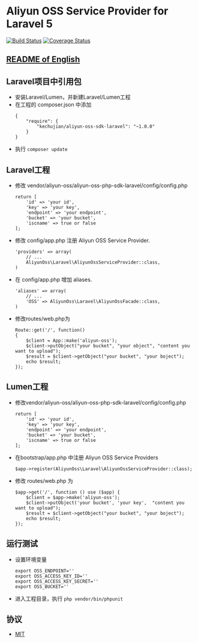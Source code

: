 # Aliyun OSS Service Provider for Laravel 5

[![Build Status](https://travis-ci.org/aliyun/aliyun-oss-php-sdk-laravel.svg?branch=master)](https://travis-ci.org/aliyun/aliyun-oss-php-sdk-laravel)
[![Coverage Status](https://coveralls.io/repos/github/aliyun/aliyun-oss-php-sdk-laravel/badge.svg?branch=master)](https://coveralls.io/github/aliyun/aliyun-oss-php-sdk-laravel?branch=master)

## [README of English](https://github.com/aliyun/aliyun-oss-php-sdk-laravel/blob/master/README.md)

## Laravel项目中引用包

- 安装Laravel/Lumen，并新建Laravel/Lumen工程
- 在工程的 composer.json 中添加
    ```
    {
        "require": {
            "kechujian/aliyun-oss-sdk-laravel": "~1.0.0"
        }
    }
    ```
- 执行 `composer update`


## Laravel工程
- 修改 vendor/aliyun-oss/aliyun-oss-php-sdk-laravel/config/config.php
    ```
    return [
        'id' => 'your id',
        'key' => 'your key',
        'endpoint' => 'your endpoint',
        'bucket' => 'your bucket',
        'iscname' => true or false
    ];
    ```
- 修改 config/app.php 注册 Aliyun OSS Service Provider.
    ```
    'providers' => array(
        // ...
        AliyunOss\Laravel\AliyunOssServiceProvider::class,
    )
    ```
- 在 config/app.php 增加 aliases.
    ```
    'aliases' => array(
        // ...
        'OSS' => AliyunOss\Laravel\AliyunOssFacade::class,
    )
    ```
- 修改routes/web.php为
    ```
    Route::get('/', function()
    {
        $client = App::make('aliyun-oss');
        $client->putObject("your bucket", "your object", "content you want to upload");
        $result = $client->getObject("your bucket", "your boject");
        echo $result;
    });
    ```

## Lumen工程

- 修改vendor/aliyun-oss/aliyun-oss-php-sdk-laravel/config/config.php
    ```
    return [
        'id' => 'your id',
        'key' => 'your key',
        'endpoint' => 'your endpoint',
        'bucket' => 'your bucket',
        'iscname' => true or false
    ];
    ```
- 在bootstrap/app.php 中注册 Aliyun OSS Service Providers
    ```
    $app->register(AliyunOss\Laravel\AliyunOssServiceProvider::class);
    ```

- 修改 routes/web.php 为
    ```
    $app->get('/', function () use ($app) {
        $client = $app->make('aliyun-oss');
        $client->putObject('your bucket', 'your key',  "content you want to upload");
        $result = $client->getObject("your bucket", "your boject");
        echo $result;
    });
    ```

## 运行测试
- 设置环境变量
    ```
    export OSS_ENDPOINT=''
    export OSS_ACCESS_KEY_ID=''
    export OSS_ACCESS_KEY_SECRET=''
    export OSS_BUCKET=''
    ```

- 进入工程目录，执行 `php vendor/bin/phpunit`

## 协议
- [MIT](https://github.com/aliyun/aliyun-oss-php-sdk-laravel/blob/master/LICENSE.md)
